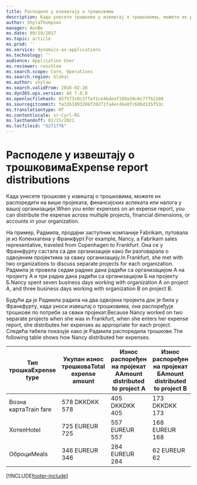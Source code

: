 ```yaml
---
title: Расподеле у извештају о трошковима
description: Када унесете трошкове у извештај о трошковима, можете их распоредити на више пројеката, правних лица или налога у вашој организацији.
author: ShylaThompson
manager: AnnBe
ms.date: 09/19/2017
ms.topic: article
ms.prod: ''
ms.service: dynamics-ax-applications
ms.technology: ''
audience: Application User
ms.reviewer: roschlom
ms.search.scope: Core, Operations
ms.search.region: Global
ms.author: shylaw
ms.search.validFrom: 2016-02-28
ms.dyn365.ops.version: AX 7.0.0
ms.openlocfilehash: 857573c0c2ffaf1ce4bdeaf109a20c6c777b2288
ms.sourcegitcommit: fa32b1893286f20271fa4ec4be8fc68bd135f53c
ms.translationtype: HT
ms.contentlocale: sr-Cyrl-RS
ms.lasthandoff: 02/15/2021
ms.locfileid: "5271776"
---
```

# <a name="expense-report-distributions"></a><span data-ttu-id="d450e-103">Расподеле у извештају о трошковима</span><span class="sxs-lookup"><span data-stu-id="d450e-103">Expense report distributions</span></span>

<span data-ttu-id="d450e-104">Када унесете трошкове у извештај о трошковима, можете их распоредити на више пројеката, финансијских аспеката или налога у вашој организацији.</span><span class="sxs-lookup"><span data-stu-id="d450e-104">When you enter expenses on an expense report, you can distribute the expense across multiple projects, financial dimensions, or accounts in your organization.</span></span>

<span data-ttu-id="d450e-105">На пример, Радмила, продајни заступник компаније Fabrikam, путовала је из Копенхагена у Франкфурт.</span><span class="sxs-lookup"><span data-stu-id="d450e-105">For example, Nancy, a Fabrikam sales representative, traveled from Copenhagen to Frankfurt.</span></span> <span data-ttu-id="d450e-106">Она се у Франкфурту састала са две организације како би разговарала о одвојеним пројектима за сваку организацију.</span><span class="sxs-lookup"><span data-stu-id="d450e-106">In Frankfurt, she met with two organizations to discuss separate projects for each organization.</span></span> <span data-ttu-id="d450e-107">Радмила је провела седам радних дана радећи са организацијом А на пројекту А и три радна дана радећи са организацијом Б на пројекту Б.</span><span class="sxs-lookup"><span data-stu-id="d450e-107">Nancy spent seven business days working with organization A on project A, and three business days working with organization B on project B.</span></span>

<span data-ttu-id="d450e-108">Будући да је Радмила радила на два одвојена пројекта док је била у Франкфурту, када уноси извештај о трошковима, она распоређује трошкове по потреби за сваки пројекат.</span><span class="sxs-lookup"><span data-stu-id="d450e-108">Because Nancy worked on two separate projects when she was in Frankfurt, when she enters her expense report, she distributes her expenses as appropriate for each project.</span></span> <span data-ttu-id="d450e-109">Следећа табела показује како је Радмила распоредила трошкове.</span><span class="sxs-lookup"><span data-stu-id="d450e-109">The following table shows how Nancy distributed her expenses.</span></span>


| <span data-ttu-id="d450e-110">Тип трошка</span><span class="sxs-lookup"><span data-stu-id="d450e-110">Expense type</span></span> | <span data-ttu-id="d450e-111">Укупан износ трошкова</span><span class="sxs-lookup"><span data-stu-id="d450e-111">Total expense amount</span></span>|<span data-ttu-id="d450e-112">Износ распоређен на пројекат А</span><span class="sxs-lookup"><span data-stu-id="d450e-112">Amount distributed to project A</span></span>| <span data-ttu-id="d450e-113">Износ распоређен на пројекат Б</span><span class="sxs-lookup"><span data-stu-id="d450e-113">Amount distributed to project B</span></span> |
|--------------|---------------------|-------------------------------|---------------------------------|
|<span data-ttu-id="d450e-114">Возна карта</span><span class="sxs-lookup"><span data-stu-id="d450e-114">Train fare</span></span>   |<span data-ttu-id="d450e-115">578 DKK</span><span class="sxs-lookup"><span data-stu-id="d450e-115">DKK 578</span></span>              |<span data-ttu-id="d450e-116">405 DKK</span><span class="sxs-lookup"><span data-stu-id="d450e-116">DKK 405</span></span>                        |<span data-ttu-id="d450e-117">173 DKK</span><span class="sxs-lookup"><span data-stu-id="d450e-117">DKK 173</span></span>                          |
|<span data-ttu-id="d450e-118">Хотел</span><span class="sxs-lookup"><span data-stu-id="d450e-118">Hotel</span></span>         |<span data-ttu-id="d450e-119">725 EUR</span><span class="sxs-lookup"><span data-stu-id="d450e-119">EUR 725</span></span>              |<span data-ttu-id="d450e-120">557 EUR</span><span class="sxs-lookup"><span data-stu-id="d450e-120">EUR 557</span></span>                        |<span data-ttu-id="d450e-121">168 EUR</span><span class="sxs-lookup"><span data-stu-id="d450e-121">EUR 168</span></span>                          |
|<span data-ttu-id="d450e-122">Оброци</span><span class="sxs-lookup"><span data-stu-id="d450e-122">Meals</span></span>         |<span data-ttu-id="d450e-123">346 EUR</span><span class="sxs-lookup"><span data-stu-id="d450e-123">EUR 346</span></span>              |<span data-ttu-id="d450e-124">284 EUR</span><span class="sxs-lookup"><span data-stu-id="d450e-124">EUR 284</span></span>                        |<span data-ttu-id="d450e-125">62 EUR</span><span class="sxs-lookup"><span data-stu-id="d450e-125">EUR 62</span></span>                           |



[!INCLUDE[footer-include](../includes/footer-banner.md)]